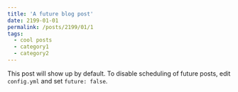 ```yaml
---
title: 'A future blog post'
date: 2199-01-01
permalink: /posts/2199/01/1
tags:
  - cool posts
  - category1
  - category2
---
```


This post will show up by default. To disable scheduling of future posts, edit `config.yml` and set `future: false`. 
